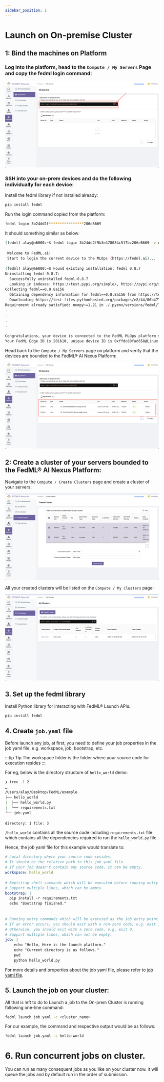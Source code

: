 ```yaml
---
sidebar_position: 1
---
```


# Launch on On-premise Cluster

## 1: Bind the machines on Platform

### Log into the platform, head to the `Compute / My Servers` Page and copy the fedml login command:

![OnPremDevices.jpg](static/image/bind_my_servers.png)
 

### SSH into your on-prem devices and do the following individually for each device:

Install the fedml library if not installed already:

```bash
pip install fedml
```

Run the login command copied from the platform:

```bash
fedml login 3b24dd2f****************206e8669
```

It should something similar as below: 

```bash
(fedml) alay@a6000:~$ fedml login 3b24dd2f9b3e478084c517bc206e8669 -v dev

 Welcome to FedML.ai!
 Start to login the current device to the MLOps (https://fedml.ai)...

(fedml) alay@a6000:~$ Found existing installation: fedml 0.8.7
Uninstalling fedml-0.8.7:
  Successfully uninstalled fedml-0.8.7
  Looking in indexes: https://test.pypi.org/simple/, https://pypi.org/simple
Collecting fedml==0.8.8a156
  Obtaining dependency information for fedml==0.8.8a156 from https://test-files.pythonhosted.org/packages/e8/44/06b4773fe095760c8dd4933c2f75ee7ea9594938038fb8293afa22028906/fedml-0.8.8a156-py2.py3-none-any.whl.metadata
  Downloading https://test-files.pythonhosted.org/packages/e8/44/06b4773fe095760c8dd4933c2f75ee7ea9594938038fb8293afa22028906/fedml-0.8.8a156-py2.py3-none-any.whl.metadata (4.8 kB)
Requirement already satisfied: numpy>=1.21 in ./.pyenv/versions/fedml/lib/python3.10/site-packages (from fedml==0.8.8a156
.
.
.
.

Congratulations, your device is connected to the FedML MLOps platform successfully!
Your FedML Edge ID is 201610, unique device ID is 0xffdc89fad658@Linux.Edge.Device
```

Head back to the `Compute / My Servers` page on platform and verify that the devices are bounded to the FedML® AI Nexus Platform:

![OnPremDevicesBind.png](static/image/binded_servers.png)


## 2: Create a cluster of your servers bounded to the FedML® AI Nexus Platform:

Navigate to the `Compute / Create Clusters` page and create a cluster of your servers:

![OnPremCluster.png](static/image/create_cluster.png)

All your created clusters will be listed on the `Compute / My Clusters` page:

![OnPremClusterList.png](static/image/my_clusters.png)


## 3. Set up the fedml library
Install Python library for interacting with FedML® Launch APIs.

```bash
pip install fedml
```


## 4. Create `job.yaml` file

Before launch any job, at first, you need to define your job properties in the job yaml file, e.g. workspace, job, bootstrap, etc.

:::tip Tip
The workspace folder is the folder where your source code for execution resides
:::

For eg, below is the directory structure of `hello_world` demo:

```bash
❯ tree -l 2
▁
/Users/alay/Desktop/FedML/example
├── hello_world
|  ├── hello_world.py
|  └── requirements.txt
└── job.yaml

directory: 1 file: 3
```

`/hello_world` contains all the source code including `requirements.txt` file which contains all the dependencies required to run the `hello_world.py` file.

Hence, the job yaml file for this example would translate to:

```yaml title="job.yaml"
# Local directory where your source code resides.
# It should be the relative path to this job yaml file.
# If your job doesn't contain any source code, it can be empty.
workspace: hello_world

# Bootstrap shell commands which will be executed before running entry commands.
# Support multiple lines, which can be empty.
bootstrap: |
  pip install -r requirements.txt
  echo "Bootstrap finished."


# Running entry commands which will be executed as the job entry point.
# If an error occurs, you should exit with a non-zero code, e.g. exit 1.
# Otherwise, you should exit with a zero code, e.g. exit 0.
# Support multiple lines, which can not be empty.
job: |
    echo "Hello, Here is the launch platform."
    echo "Current directory is as follows."
    pwd
    python hello_world.py  
```

For more details and properties about the job yaml file, please refer to [job yaml file](../yaml).


## 5. Launch the job on your cluster:

All that is left to do to Launch a job to the On-prem Cluster is running following one-line command:

```bash
fedml launch job.yaml -c <cluster_name>
```

For our example, the command and respective output would be as follows:

```bash
fedml launch job.yaml -c hello-world
```


# 6. Run concurrent jobs on cluster.
You can run as many consequent jobs as you like on your cluster now. It will queue the jobs and by default run in the order of submission.












